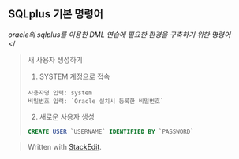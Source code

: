 ## SQLplus 기본 명령어

*oracle의 sqlplus를 이용한 DML 연습에 필요한 환경을 구축하기 위한 명령어*
</BR>
</
>새 사용자 생성하기
>1. SYSTEM 계정으로 접속 
>```
>사용자명 입력: system
>비밀번호 입력: `Oracle 설치시 등록한 비밀번호`
>```
>2. 새로운 사용자 생성
>```SQL
>CREATE USER `USERNAME` IDENTIFIED BY `PASSWORD`
>```
	
	

> Written with [StackEdit](https://stackedit.io/).
<!--stackedit_data:
eyJoaXN0b3J5IjpbLTE1ODczOTUxNyw2ODUyNjA4NDUsMjA1Nz
k2OTA0NSwxODI3OTMzNzIzXX0=
-->